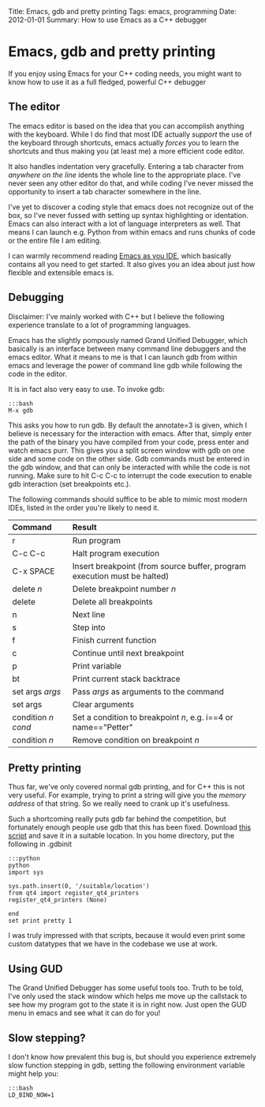 Title: Emacs, gdb and pretty printing
Tags: emacs, programming
Date: 2012-01-01
Summary: How to use Emacs as a C++ debugger


Emacs, gdb and pretty printing
=========================

If you enjoy using Emacs for your C++ coding needs, you might want to know how to use it as a full fledged, powerful C++ debugger

The editor
----------

The emacs editor is based on the idea that you can accomplish anything with the keyboard. While I do find that most IDE actually *support* the use of the keyboard through shortcuts, emacs actually *forces* you to learn the shortcuts and thus making you (at least me) a more efficient code editor.

It also handles indentation very gracefully. Entering a tab character from *anywhere on the line* idents the whole line to the appropriate place. I've never seen any other editor do that, and while coding I've never missed the opportunity to insert a tab character somewhere in the line.

I've yet to discover a coding style that emacs does not recognize out of the box, so I've never fussed with setting up syntax highlighting or identation. Emacs can also interact with a lot of language interpreters as well. That means I can launch e.g. Python from within emacs and runs chunks of code or the entire file I am editing. 

I can warmly recommend reading [Emacs as you IDE](http://deep.syminet.com/emacside.html), which basically contains all you need to get started. It also gives you an idea about just how flexible and extensible emacs is.

Debugging
---------

Disclaimer: I've mainly worked with C++ but I believe the following experience translate to a lot of programming languages. 

Emacs has the slightly pompously named Grand Unified Debugger, which basically is an interface between many command line debuggers and the emacs editor. What it means to me is that I can launch gdb from within emacs and leverage the power of command line gdb while following the code in the editor.

It is in fact also very easy to use. To invoke gdb:

	:::bash
	M-x gdb

This asks you how to run gdb. By default the annotate=3 is given, which I believe is necessary for the interaction with emacs. After that, simply enter the path of the binary you have compiled from your code, press enter and watch emacs purr. This gives you a split screen window with gdb on one side and some code on the other side. Gdb commands must be entered in the gdb window, and that can only be interacted with while the code is not running. Make sure to hit C-c C-c to interrupt the code execution to enable gdb interaction (set breakpoints etc.).

The following commands should suffice to be able to mimic most modern IDEs, listed in the order you're likely to need it.

|Command    |Result   |
|:----------|:--------|
|r|Run program|
|C-c C-c|Halt program execution|
|C-x SPACE|Insert breakpoint (from source buffer, program execution must be halted)|
|delete *n*|Delete breakpoint number *n*|
|delete|Delete all breakpoints|
|n|Next line|
|s|Step into|
|f|Finish current function|
|c|Continue until next breakpoint|
|p|Print variable|
|bt|Print current stack backtrace|
|set args *args*|Pass *args* as arguments to the command|
|set args|Clear arguments|
|condition *n* *cond*|Set a condition to breakpoint *n*, e.g. i==4 or name=="Petter"|
|condition *n*|Remove condition on breakpoint *n*|

Pretty printing
---------------
Thus far, we've only covered normal gdb printing, and for C++ this is not very useful. For example, trying to print a string will give you the *memory address* of that string. So we really need to crank up it's usefulness.

Such a shortcoming really puts gdb far behind the competition, but fortunately enough people use gdb that this has been fixed. Download [this script](http://quickgit.kde.org/?p=kdevelop.git&a=blob_plain&h=43e7be3023451410cd984de96a5c0e6445648cf4&hb=1d0811b4cfa15a19f1bfce983a16519a8f577fb5&f=debuggers/gdb/printers/qt4.py) and save it in a suitable location. In you home directory, put the following in .gdbinit

	:::python
	python
	import sys

	sys.path.insert(0, '/suitable/location')
	from qt4 import register_qt4_printers
	register_qt4_printers (None)

	end
	set print pretty 1

I was truly impressed with that scripts, because it would even print some custom datatypes that we have in the codebase we use at work. 

Using GUD
---------
The Grand Unified Debugger has some useful tools too. Truth to be told, I've only used the stack window which helps me move up the callstack to see how my program got to the state it is in right now. Just open the GUD menu in emacs and see what it can do for you!

Slow stepping?
--------------

I don't know how prevalent this bug is, but should you experience extremely slow function stepping in gdb, setting the following environment variable might help you:

	:::bash
	LD_BIND_NOW=1

